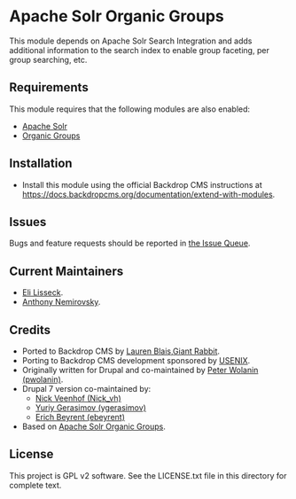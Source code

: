 Apache Solr Organic Groups
======================

This module depends on Apache Solr Search Integration and adds additional information to the search index to enable group faceting, per group 
searching, etc.

Requirements
------------

This module requires that the following modules are also enabled:

 * [Apache Solr](https://github.com/backdrop-contrib/apachesolr)
 * [Organic Groups](https://backdropcms.org/project/og)

Installation
------------

- Install this module using the official Backdrop CMS instructions at
  https://docs.backdropcms.org/documentation/extend-with-modules.


Issues 
------

Bugs and feature requests should be reported in [the Issue Queue](https://github.com/backdrop-contrib/apachesolr_og/issues).

Current Maintainers
-------------------

- [Eli Lisseck](https://github.com/elisseck).
- [Anthony Nemirovsky](https://github.com/anemirovsky).


Credits
-------

- Ported to Backdrop CMS by [Lauren Blais](https://github.com/rlblais),[Giant Rabbit](https://github.com/giant-rabbit).
- Porting to Backdrop CMS development sponsored by [USENIX](https://www.usenix.org/).
- Originally written for Drupal and co-maintained by [Peter Wolanin (pwolanin)](https://git.drupalcode.org/pwolanin).
- Drupal 7 version co-maintained by:
  - [Nick Veenhof (Nick_vh)](https://www.drupal.org/u/nick_vh)
  - [Yuriy Gerasimov (ygerasimov)](https://www.drupal.org/u/ygerasimov)
  - [Erich Beyrent (ebeyrent)](https://www.drupal.org/u/ebeyrent)
- Based on [Apache Solr Organic Groups](https://www.drupal.org/project/apachesolr_og).

License
-------

This project is GPL v2 software.
See the LICENSE.txt file in this directory for complete text.

